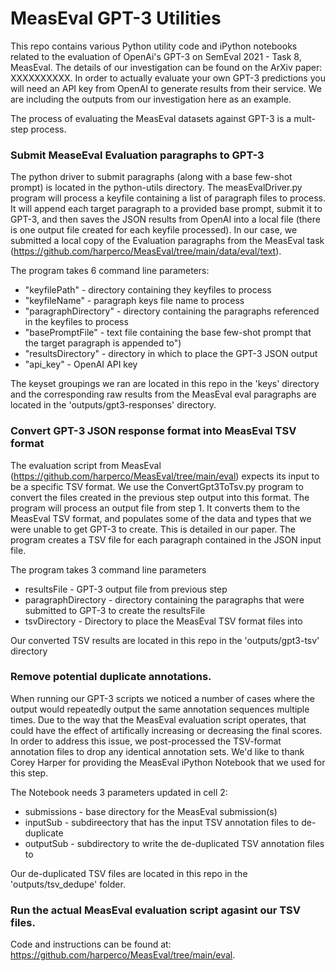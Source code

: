 # MeasEval GPT-3 Utilities

This repo contains various Python utility code and iPython notebooks related to the evaluation of OpenAi's GPT-3 on SemEval 2021 - Task 8, MeasEval. The details of our investigation can be found on the ArXiv paper: XXXXXXXXXX. In order to actually evaluate your own GPT-3 predictions you will need an API key from OpenAI to generate results from their service.  We are including the outputs from our investigation here as an example.

The process of evaluating the MeasEval datasets against GPT-3 is a mult-step process. 


### Submit MeaseEval Evaluation paragraphs to GPT-3

The python driver to submit paragraphs (along with a base few-shot prompt) is located in the python-utils directory. The measEvalDriver.py program will process a keyfile containing a list of paragraph files to process. It will append each target paragraph to a provided base prompt, submit it to GPT-3, and then saves the JSON results from OpenAI into a local file (there is one output file created for each keyfile processed). In our case, we submitted a local copy of the Evaluation paragraphs from the MeasEval task (https://github.com/harperco/MeasEval/tree/main/data/eval/text). 

The program takes 6 command line parameters:

- "keyfilePath" - directory containing they keyfiles to process
- "keyfileName" - paragraph keys file name to process
- "paragraphDirectory" - directory containing the paragraphs referenced in the keyfiles to process
- "basePromptFile" - text file containing the base few-shot prompt that the target paragraph is appended to")
- "resultsDirectory" - directory in which to place the GPT-3 JSON output
- "api_key" - OpenAI API key

The keyset groupings we ran are located in this repo in the 'keys' directory and the corresponding raw results from the MeasEval eval paragraphs are located in the 'outputs/gpt3-responses' directory.

### Convert GPT-3 JSON response format into MeasEval TSV format

The evaluation script from MeasEval (https://github.com/harperco/MeasEval/tree/main/eval) expects its input to be a specific TSV format. We use the ConvertGpt3ToTsv.py program to convert the files created in the previous step output into this format. The program will process an output file from step 1. It converts them to the MeasEval TSV format, and populates some of the data and types that we were unable to get GPT-3 to create. This is detailed in our paper. The program creates a TSV file for each paragraph contained in the JSON input file. 

The program takes 3 command line parameters

- resultsFile - GPT-3 output file from previous step
- paragraphDirectory - directory containing the paragraphs that were submitted to GPT-3 to create the resultsFile
- tsvDirectory - Directory to place the MeasEval TSV format files into

Our converted TSV results are located in this repo in the 'outputs/gpt3-tsv'  directory 

### Remove potential duplicate annotations.

When running our GPT-3 scripts we noticed a number of cases where the output would repeatedly output the same annotation sequences multiple times. Due to the way that the MeasEval evaluation script operates, that could have the effect of artifically increasing or decreasing the final scores. In order to address this issue, we post-processed the TSV-format annotation files to drop any identical annotation sets. We'd like to thank Corey Harper for providing the MeasEval iPython Notebook that we used for this step. 

The Notebook needs 3 parameters updated in cell 2:

- submissions - base directory for the MeasEval submission(s)
- inputSub - subdireectory that has the input TSV annotation files to de-duplicate
- outputSub - subdirectory to write the de-duplicated TSV annotation files to

Our de-duplicated TSV files are located in this repo in the 'outputs/tsv_dedupe' folder.

### Run the actual MeasEval evaluation script agasint our TSV files. 

Code and instructions can be found at: https://github.com/harperco/MeasEval/tree/main/eval.


